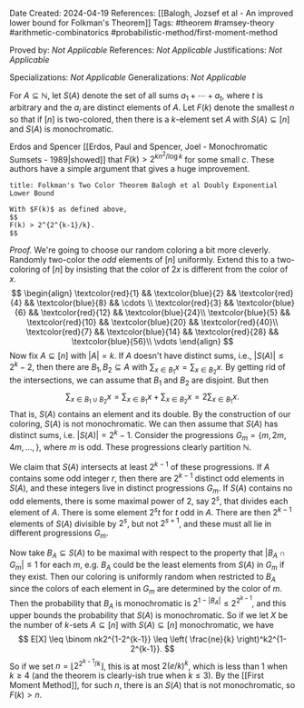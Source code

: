 Date Created: 2024-04-19
References: [[Balogh, Jozsef et al - An improved lower bound for Folkman's Theorem]]
Tags: #theorem #ramsey-theory #arithmetic-combinatorics #probabilistic-method/first-moment-method

Proved by: <i>Not Applicable</i>
References: <i>Not Applicable</i>
Justifications: <i>Not Applicable</i>

Specializations: <i>Not Applicable</i>
Generalizations: <i>Not Applicable</i>

For $A\subseteq \mathbb N$, let $S(A)$ denote the set of all sums $a_1 + \cdots + a_t$, where $t$ is arbitrary and the $a_i$ are distinct elements of $A$. Let $F(k)$ denote the smallest $n$ so that if $[n]$ is two-colored, then there is a $k$-element set $A$ with $S(A)\subseteq [n]$ and $S(A)$ is monochromatic.

Erdos and Spencer [[Erdos, Paul and Spencer, Joel - Monochromatic Sumsets - 1989|showed]] that $F(k) > 2^{kn^2/\log k}$ for some small $c$. These authors have a simple argument that gives a huge improvement.

```ad-theorem
title: Folkman's Two Color Theorem Balogh et al Doubly Exponential Lower Bound

With $F(k)$ as defined above,
$$
F(k) > 2^{2^{k-1}/k}.
$$

```

<i>Proof.</i> We're going to choose our random coloring a bit more cleverly. Randomly two-color the *odd* elements of $[n]$ uniformly. Extend this to a two-coloring of $[n]$ by insisting that the color of $2x$ is different from the color of $x$.
$$
\begin{align}
\textcolor{red}{1} && \textcolor{blue}{2} && \textcolor{red}{4} && \textcolor{blue}{8} && \cdots \\
\textcolor{red}{3} && \textcolor{blue}{6} && \textcolor{red}{12} && \textcolor{blue}{24}\\
\textcolor{blue}{5} && \textcolor{red}{10} && \textcolor{blue}{20} && \textcolor{red}{40}\\
\textcolor{red}{7} && \textcolor{blue}{14} && \textcolor{red}{28} && \textcolor{blue}{56}\\
\vdots
\end{align}
$$
Now fix $A\subseteq [n]$ with $|A| = k$. If $A$ doesn't have distinct sums, i.e., $|S(A)| \leq 2^k-2$, then there are $B_1, B_2\subseteq A$ with $\sum_{x\in B_1}x = \sum_{x\in B_2}x$. By getting rid of the intersections, we can assume that $B_1$ and $B_2$ are disjoint. But then
$$
\sum_{x\in B_1 \cup B_2} x = \sum_{x\in B_1}x + \sum_{x\in B_2}x = 2\sum_{x\in B_1}x.
$$
That is, $S(A)$ contains an element and its double. By the construction of our coloring, $S(A)$ is not monochromatic. We can then assume that $S(A)$ has distinct sums, i.e. $|S(A)| = 2^k-1$. Consider the progressions $G_m = \{m, 2m, 4m, \ldots, \}$, where $m$ is odd. These progressions clearly partition $\mathbb N$.

We claim that $S(A)$ intersects at least $2^{k-1}$ of these progressions. If $A$ contains some odd integer $r$, then there are $2^{k-1}$ distinct odd elements in $S(A)$, and these integers live in distinct progressions $G_m$. If $S(A)$ contains no odd elements, there is some maximal power of 2, say $2^s$, that divides each element of $A$. There is some element $2^st$ for $t$ odd in $A$. There are then $2^{k-1}$ elements of $S(A)$ divisible by $2^s$, but not $2^{s+1}$, and these must all lie in different progressions $G_m$.

Now take $B_A\subseteq S(A)$ to be maximal with respect to the property that $|B_A\cap G_m| \leq 1$ for each $m$, e.g. $B_A$ could be the least elements from $S(A)$ in $G_m$ if they exist. Then our coloring is uniformly random when restricted to $B_A$ since the colors of each element in $G_m$ are determined by the color of $m$. Then the probability that $B_A$ is monochromatic is $2^{1-|B_A|} \leq 2^{2^{k-1}}$, and this upper bounds the probability that $S(A)$ is monochromatic. So if we let $X$ be the number of $k$-sets $A\subseteq [n]$ with $S(A)\subseteq [n]$ monochromatic, we have
$$
E[X] \leq \binom nk2^{1-2^{k-1}} \leq \left( \frac{ne}{k} \right)^k2^{1-2^{k-1}}.
$$
So if we set $n = \lfloor 2^{2^{k-1}/k}\rfloor$, this is at most $2(e/k)^k$, which is less than 1 when $k \geq 4$ (and the theorem is clearly-ish true when $k \leq 3$). By the [[First Moment Method]], for such $n$, there is an $S(A)$ that is not monochromatic, so $F(k) > n$.